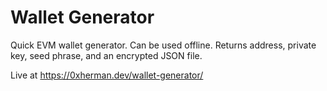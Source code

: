 # Wallet Generator
Quick EVM wallet generator. Can be used offline. Returns address, private key, seed phrase, and an encrypted JSON file.

Live at https://0xherman.dev/wallet-generator/
